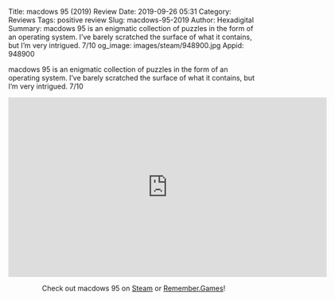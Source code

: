 Title: macdows 95 (2019) Review
Date: 2019-09-26 05:31
Category: Reviews
Tags: positive review
Slug: macdows-95-2019
Author: Hexadigital
Summary: macdows 95 is an enigmatic collection of puzzles in the form of an operating system. I’ve barely scratched the surface of what it contains, but I’m very intrigued. 7/10
og_image: images/steam/948900.jpg
Appid: 948900

macdows 95 is an enigmatic collection of puzzles in the form of an operating system. I’ve barely scratched the surface of what it contains, but I’m very intrigued. 7/10

<center><iframe src="https://www.youtube.com/embed/AYF1Ta_qA6A?feature=oembed" allow="accelerometer; autoplay; encrypted-media; gyroscope; picture-in-picture" width="640" height="360" frameborder="0"></iframe>

Check out macdows 95 on [Steam](https://store.steampowered.com/app/948900/?curator_clanid=34633900) or [Remember.Games](https://remember.games/game/2720/)!</center>
